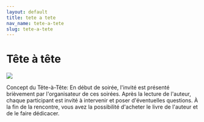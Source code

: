 ```yaml
---
layout: default
title: tete a tete
nav_name: tete-a-tete
slug: tete-a-tete
---
```


Tête à tête
===========

[![](/images/c3bf65c928.jpg)](index.php?eID=tx_cms_showpic&file=uploads%2Fpics%2FCoin_lecture_01.jpg&md5=01155fdd4f3adf82762e5105f412d6c5884f40d0&parameters[0]=YTo0OntzOjU6IndpZHRoIjtzOjQ6IjgwMG0iO3M6NjoiaGVpZ2h0IjtzOjQ6IjYw&parameters[1]=MG0iO3M6NzoiYm9keVRhZyI7czo0MToiPGJvZHkgc3R5bGU9Im1hcmdpbjowOyBi&parameters[2]=YWNrZ3JvdW5kOiNmZmY7Ij4iO3M6NDoid3JhcCI7czozNzoiPGEgaHJlZj0iamF2&parameters[3]=YXNjcmlwdDpjbG9zZSgpOyI%2BIHwgPC9hPiI7fQ%3D%3D)

Concept du Tête-à-Tête: En début de soirée, l'invité est présenté brièvement par l'organisateur de ces soirées. Après la lecture de l'auteur, chaque participant est invité à intervenir et poser d'éventuelles questions. À la fin de la rencontre, vous avez la possibilité d'acheter le livre de l'auteur et de le faire dédicacer.

 
